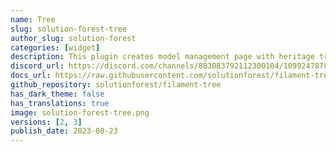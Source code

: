 ```yaml
---
name: Tree
slug: solution-forest-tree
author_slug: solution-forest
categories: [widget]
description: This plugin creates model management page with heritage tree structure view for Filament Admin. It could be used to create menu, etc.
discord_url: https://discord.com/channels/883083792112300104/1099247878142164992
docs_url: https://raw.githubusercontent.com/solutionforest/filament-tree/2.x/README.md
github_repository: solutionforest/filament-tree
has_dark_theme: false
has_translations: true
image: solution-forest-tree.png
versions: [2, 3]
publish_date: 2023-08-23
---
```

